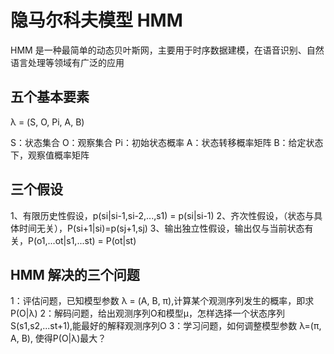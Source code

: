 # 隐马尔科夫模型  HMM 

HMM 是一种最简单的动态贝叶斯网，主要用于时序数据建模，在语音识别、自然语言处理等领域有广泛的应用

## 五个基本要素

λ = (S, O, Pi, A, B)

S：状态集合
O：观察集合
Pi：初始状态概率
A：状态转移概率矩阵
B：给定状态下，观察值概率矩阵

## 三个假设

  1、有限历史性假设，p(si|si-1,si-2,...,s1) = p(si|si-1)
  2、齐次性假设，（状态与具体时间无关），P(si+1|si)=p(sj+1,sj)
  3、输出独立性假设，输出仅与当前状态有关，P(o1,...ot|s1,...st) = P(ot|st)

## HMM 解决的三个问题


  1：评估问题，已知模型参数 λ = (A, B, π),计算某个观测序列发生的概率，即求P(O|λ)
  2：解码问题，给出观测序列O和模型μ，怎样选择一个状态序列S(s1,s2,...st+1),能最好的解释观测序列O
  3：学习问题，如何调整模型参数 λ=(π, A, B), 使得P(O|λ)最大？  
